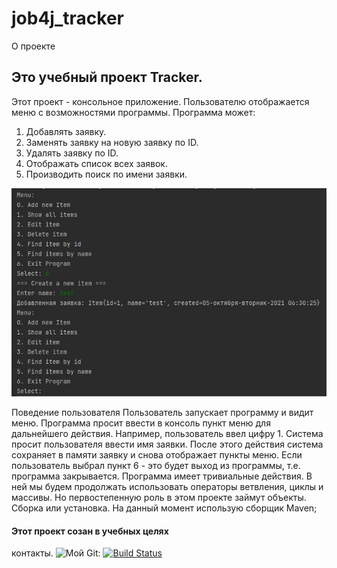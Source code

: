 # job4j_tracker
О проекте

## Это учебный проект Tracker. 
Этот проект - консольное приложение. Пользователю отображается меню с возможностями программы.
Программа может:
1. Добавлять заявку.
2. Заменять заявку на новую заявку по ID.
3. Удалять заявку по ID.
4. Отображать список всех заявок.
5. Производить поиск по имени заявки.

![Image of Menu](images/Menu.png)

Поведение пользователя
Пользователь запускает программу и видит меню. Программа просит ввести в консоль пункт меню для дальнейшего действия.
Например, пользователь ввел цифру 1. Система просит пользователя ввести имя заявки. После этого действия система 
сохраняет в памяти заявку и снова отображает пункты меню. Если пользователь выбрал пункт 6 - это будет выход из 
программы, т.е. программа закрывается. Программа имеет тривиальные действия. В ней мы будем продолжать использовать 
операторы ветвления, циклы и массивы. Но первостепенную роль в этом проекте займут объекты.
Сборка или установка. На данный момент использую сборщик Maven;
#### Этот проект созан в учебных целях 
контакты. ![Мой Git:](https://github.com/snryaz)
[![Build Status](https://app.travis-ci.com/snryaz/job4j_tracker.svg?branch=master)](https://app.travis-ci.com/snryaz/job4j_tracker)